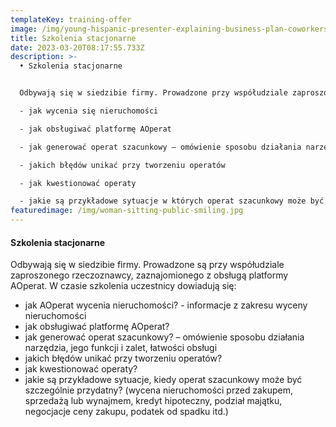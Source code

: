 ```yaml
---
templateKey: training-offer
image: /img/young-hispanic-presenter-explaining-business-plan-coworkers-meeting-room.jpg
title: Szkolenia stacjonarne
date: 2023-03-20T08:17:55.733Z
description: >-
  • Szkolenia stacjonarne


  Odbywają się w siedzibie firmy. Prowadzone przy współudziale zaproszonego rzeczoznawcy, zaznajomionego z obsługą platformy AOperat. W czasie szkolenia uczestnicy uzyskują informację:

  - jak wycenia się nieruchomości

  - jak obsługiwać platformę AOperat

  - jak generować operat szacunkowy – omówienie sposobu działania narzędzia, jego funkcji i zalet, łatwości w obsłudze

  - jakich błędów unikać przy tworzeniu operatów

  - jak kwestionować operaty

  - jakie są przykładowe sytuacje w których operat szacunkowy może być szczególnie przydatny (wycena nieruchomości przed zakupem, sprzedażą lub wynajmem, kredyt hipoteczny, podział majątku, negocjacje ceny zakupu, podatek od spadku itd.)
featuredimage: /img/woman-sitting-public-smiling.jpg
---
```

#### Szkolenia stacjonarne

Odbywają się w siedzibie firmy. Prowadzone są przy współudziale zaproszonego rzeczoznawcy, zaznajomionego z obsługą platformy AOperat. W czasie szkolenia uczestnicy dowiadują się:

* jak AOperat wycenia nieruchomości? - informacje z zakresu wyceny nieruchomości
* jak obsługiwać platformę AOperat?
* jak generować operat szacunkowy? – omówienie sposobu działania narzędzia, jego funkcji i zalet, łatwości obsługi
* jakich błędów unikać przy tworzeniu operatów?
* jak kwestionować operaty?
* jakie są przykładowe sytuacje, kiedy operat szacunkowy może być szczególnie przydatny? (wycena nieruchomości przed zakupem, sprzedażą lub wynajmem, kredyt hipoteczny, podział majątku, negocjacje ceny zakupu, podatek od spadku itd.)